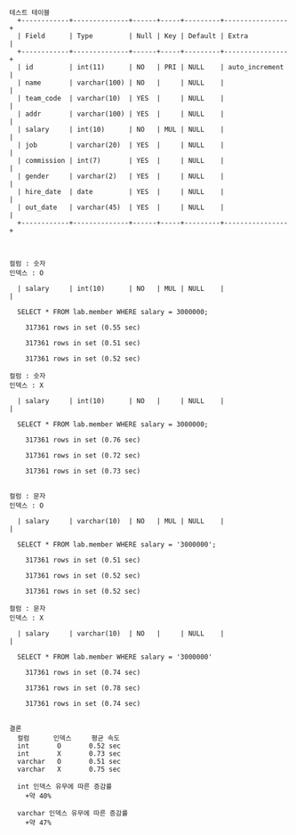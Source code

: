 
    테스트 테이블
      +------------+--------------+------+-----+---------+----------------+
      | Field      | Type         | Null | Key | Default | Extra          |
      +------------+--------------+------+-----+---------+----------------+
      | id         | int(11)      | NO   | PRI | NULL    | auto_increment |
      | name       | varchar(100) | NO   |     | NULL    |                |
      | team_code  | varchar(10)  | YES  |     | NULL    |                |
      | addr       | varchar(100) | YES  |     | NULL    |                |
      | salary     | int(10)      | NO   | MUL | NULL    |                |
      | job        | varchar(20)  | YES  |     | NULL    |                |
      | commission | int(7)       | YES  |     | NULL    |                |
      | gender     | varchar(2)   | YES  |     | NULL    |                |
      | hire_date  | date         | YES  |     | NULL    |                |
      | out_date   | varchar(45)  | YES  |     | NULL    |                |
      +------------+--------------+------+-----+---------+----------------+



    컬럼 : 숫자
    인덱스 : O

      | salary     | int(10)      | NO   | MUL | NULL    |                |

      SELECT * FROM lab.member WHERE salary = 3000000;

        317361 rows in set (0.55 sec)

        317361 rows in set (0.51 sec)

        317361 rows in set (0.52 sec)

    컬럼 : 숫자
    인덱스 : X

      | salary     | int(10)      | NO   |     | NULL    |                |

      SELECT * FROM lab.member WHERE salary = 3000000;

        317361 rows in set (0.76 sec)

        317361 rows in set (0.72 sec)

        317361 rows in set (0.73 sec)


    컬럼 : 문자 
    인덱스 : O

      | salary     | varchar(10)  | NO   | MUL | NULL    |                |

      SELECT * FROM lab.member WHERE salary = '3000000';

        317361 rows in set (0.51 sec)

        317361 rows in set (0.52 sec)

        317361 rows in set (0.52 sec)

    컬럼 : 문자 
    인덱스 : X

      | salary     | varchar(10)  | NO   |     | NULL    |                |

      SELECT * FROM lab.member WHERE salary = '3000000'

        317361 rows in set (0.74 sec)

        317361 rows in set (0.78 sec)

        317361 rows in set (0.74 sec)


    결론
      컬럼 	  인덱스	  평균 속도
      int	    O	    0.52 sec
      int	    X	    0.73 sec
      varchar   O	    0.51 sec
      varchar   X	    0.75 sec

      int 인덱스 유무에 따른 증감률 
        +약 40%

      varchar 인덱스 유무에 따른 증감률 
        +약 47%

